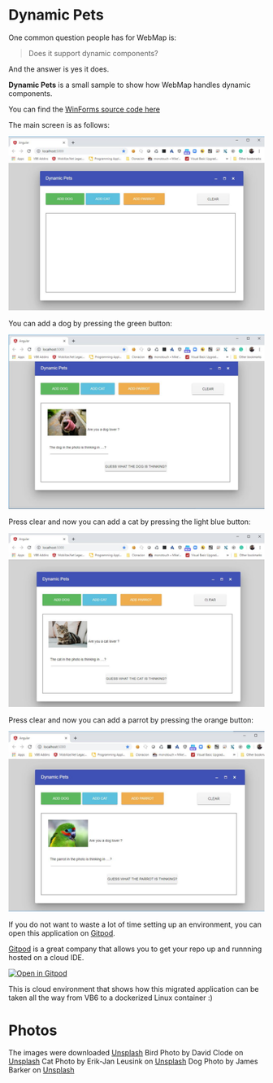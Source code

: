 # Dynamic Pets

One common question people has for WebMap is:

> Does it support dynamic components?

And the answer is yes it does.

**Dynamic Pets** is a small sample to show how WebMap handles dynamic components. 

You can find the [WinForms source code here](https://github.com/MobilizeNet/DynamicPets)

The main screen is as follows:

![MainScreen](Media/MainScreen.jpg)

You can add a dog by pressing the green button:

![AddDog](Media/AddDog.jpg)

Press clear and now you can add a cat by pressing the light blue button:

![AddCat](Media/AddCat.jpg)

Press clear and now you can add a parrot by pressing the orange button:

![AddCat](Media/AddParrot.jpg)



If you do not want to waste a lot of time setting up an environment, you can open this application on [Gitpod](https://gitpod.io).

[Gitpod](https://gitpod.io) is a great company that allows you to get your repo up and runnning hosted on a cloud IDE.

[![Open in Gitpod](https://gitpod.io/button/open-in-gitpod.svg)](https://gitpod.io/#https://github.com/MobilizeNet/DynamicPetsWebMap)

This is cloud environment that shows how this migrated application can be taken all the way from VB6 to a dockerized Linux container :)

# Photos
The images were downloaded [Unsplash](https://unsplash.com)
Bird Photo by David Clode on [Unsplash](https://unsplash.com)
Cat  Photo by Erik-Jan Leusink on [Unsplash](https://unsplash.com)
Dog  Photo by James Barker on [Unsplash](https://unsplash.com)